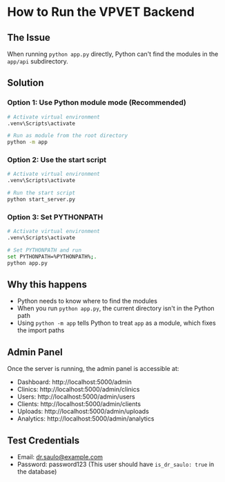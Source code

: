 # How to Run the VPVET Backend

## The Issue
When running `python app.py` directly, Python can't find the modules in the `app/api` subdirectory.

## Solution

### Option 1: Use Python module mode (Recommended)
```bash
# Activate virtual environment
.venv\Scripts\activate

# Run as module from the root directory
python -m app
```

### Option 2: Use the start script
```bash
# Activate virtual environment
.venv\Scripts\activate

# Run the start script
python start_server.py
```

### Option 3: Set PYTHONPATH
```bash
# Activate virtual environment
.venv\Scripts\activate

# Set PYTHONPATH and run
set PYTHONPATH=%PYTHONPATH%;.
python app.py
```

## Why this happens
- Python needs to know where to find the modules
- When you run `python app.py`, the current directory isn't in the Python path
- Using `python -m app` tells Python to treat `app` as a module, which fixes the import paths

## Admin Panel
Once the server is running, the admin panel is accessible at:
- Dashboard: http://localhost:5000/admin
- Clinics: http://localhost:5000/admin/clinics
- Users: http://localhost:5000/admin/users
- Clients: http://localhost:5000/admin/clients
- Uploads: http://localhost:5000/admin/uploads
- Analytics: http://localhost:5000/admin/analytics

## Test Credentials
- Email: dr.saulo@example.com
- Password: password123
(This user should have `is_dr_saulo: true` in the database)